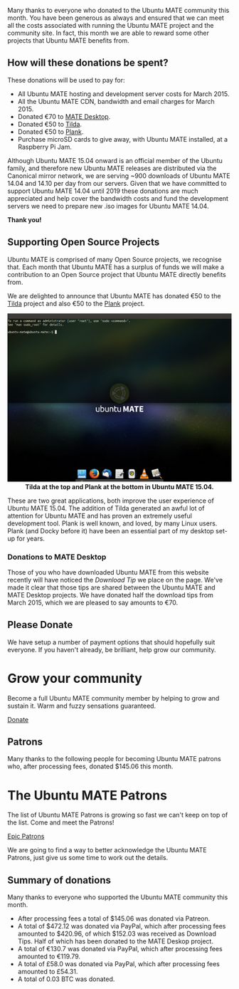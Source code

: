 <!--
.. title: Ubuntu MATE March 2015 supporters
.. slug: ubuntu-mate-march-2015-supporters
.. date: 2015-03-31 20:32:42 UTC
.. tags: Ubuntu,MATE,community,donate
.. link: 
.. description: Community members who supported Ubuntu MATE this month.
.. type: text
.. author: Martin Wimpress
-->

Many thanks to everyone who donated to the Ubuntu MATE community this month. You
have been generous as always and ensured that we can meet all the costs
associated with running the Ubuntu MATE project and the community site. In fact,
this month we are able to reward some other projects that Ubuntu MATE benefits
from.

## How will these donations be spent?

These donations will be used to pay for:

  * All Ubuntu MATE hosting and development server costs for March 2015.
  * All the Ubuntu MATE CDN, bandwidth and email charges for March 2015.
  * Donated €70 to [MATE Desktop](http://mate-desktop.org).
  * Donated €50 to [Tilda](https://github.com/lanoxx/tilda).
  * Donated €50 to [Plank](https://launchpad.net/plank).
  * Purchase microSD cards to give away, with Ubuntu MATE installed, at a Raspberry Pi Jam.

Although Ubuntu MATE 15.04 onward is an official member of the Ubuntu family,
and therefore new Ubuntu MATE releases are distributed via the Canonical mirror
network, we are serving ~900 downloads of Ubuntu MATE 14.04 and 14.10 per day
from our servers. Given that we have committed to support Ubuntu MATE 14.04
until 2019 these donations are much appreciated and help cover the bandwidth
costs and fund the development servers we need to prepare new .iso images for
Ubuntu MATE 14.04.

**Thank you!**

## Supporting Open Source Projects

Ubuntu MATE is comprised of many Open Source projects, we recognise that. Each
month that Ubuntu MATE has a surplus of funds we will make a contribution to an
Open Source project that Ubuntu MATE directly benefits from. 

We are delighted to announce that Ubuntu MATE has donated €50 to
the [Tilda](https://github.com/lanoxx/tilda) project and also €50 to the
[Plank](https://launchpad.net/plank) project.

<div align="center">
  <img src="/gallery/blog/tilda-plank-small.png" /><br />
  <b>Tilda at the top and Plank at the bottom in Ubuntu MATE 15.04.</b>
</div>

These are two great applications, both improve the user experience of Ubuntu
MATE 15.04. The addition of Tilda generated an awful lot of attention for Ubuntu
MATE and has proven an extremely useful development tool. Plank is well known,
and loved, by many Linux users. Plank (and Docky before it) have been an
essential part of my desktop set-up for years.

### Donations to MATE Desktop

Those of you who have downloaded Ubuntu MATE from this website recently will
have noticed the *Download Tip* we place on the page. We've made it clear
that those tips are shared between the Ubuntu MATE and MATE Desktop projects.
We have donated half the download tips from March 2015, which we are pleased
to say amounts to €70.

## Please Donate

We have setup a number of payment options that should hopefully suit everyone.
If you haven't already, be brilliant, help grow our community.

<div class="bs-component">
    <div class="jumbotron">
        <h1>Grow your community</h1>
        <p>Become a full Ubuntu MATE community member by helping to grow and
        sustain it. Warm and fuzzy sensations guaranteed.</p>
        <a href="/donate/" class="btn btn-primary btn-lg">Donate</a>
        </p>
    </div>
</div>

## Patrons

Many thanks to the following people for becoming Ubuntu MATE patrons who, after
processing fees, donated $145.06 this month.

<div class="bs-component">
    <div class="jumbotron">
        <h1>The Ubuntu MATE Patrons</h1>
        <p>The list of Ubuntu MATE Patrons is growing so fast we can't keep on
        top of the list. Come and meet the Patrons!</p>
        <a href="https://www.patreon.com/ubuntu_mate?ty=p" class="btn btn-primary btn-lg">Epic Patrons</a>
        </p>
    </div>
</div>

We are going to find a way to better acknowledge the Ubuntu MATE Patrons, just
give us some time to work out the details.

## Summary of donations

Many thanks to everyone who supported the Ubuntu MATE community this month.

  * After processing fees a total of $145.06 was donated via Patreon.
  * A total of $472.12 was donated via PayPal, which after processing fees amounted to $420.96, of which $152.03 was received as Download Tips. Half of which has been donated to the MATE Deskop project.
  * A total of &euro;130.7 was donated via PayPal, which after processing fees amounted to &euro;119.79.
  * A total of &pound;58.0 was donated via PayPal, which after processing fees amounted to &pound;54.31.
  * A total of 0.03 BTC was donated.